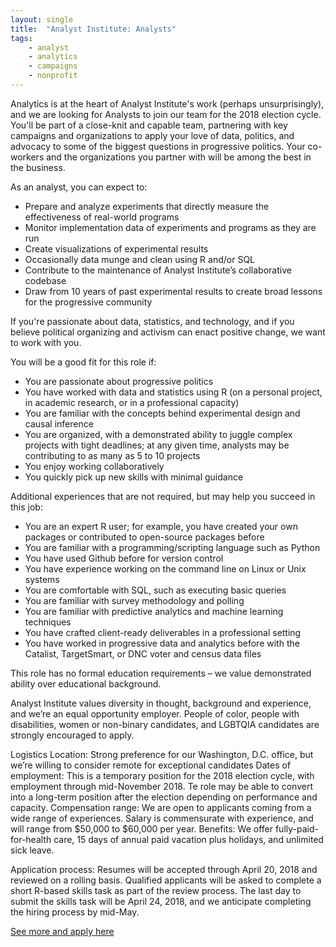 ```yaml
---
layout: single
title:  "Analyst Institute: Analysts"
tags: 
    - analyst
    - analytics
    - campaigns
    - nonprofit
---
```

Analytics is at the heart of Analyst Institute's work (perhaps unsurprisingly), and we are looking for Analysts to join our team for the 2018 election cycle. You'll be part of a close-knit and capable team, partnering with key campaigns and organizations to apply your love of data, politics, and advocacy to some of the biggest questions in progressive politics. Your co-workers and the organizations you partner with will be among the best in the business. 

As an analyst, you can expect to:
* Prepare and analyze experiments that directly measure the effectiveness of real-world programs
* Monitor implementation data of experiments and programs as they are run
* Create visualizations of experimental results
* Occasionally data munge and clean using R and/or SQL
* Contribute to the maintenance of Analyst Institute’s collaborative codebase
* Draw from 10 years of past experimental results to create broad lessons for the progressive community

If you're passionate about data, statistics, and technology, and if you believe political organizing and activism can enact positive change, we want to work with you.

You will be a good fit for this role if:
* You are passionate about progressive politics
* You have worked with data and statistics using R (on a personal project, in academic research, or in a professional capacity)
* You are familiar with the concepts behind experimental design and causal inference
* You are organized, with a demonstrated ability to juggle complex projects with tight deadlines; at any given time, analysts may be contributing to as many as 5 to 10 projects
* You enjoy working collaboratively
* You quickly pick up new skills with minimal guidance

Additional experiences that are not required, but may help you succeed in this job:
* You are an expert R user; for example, you have created your own packages or contributed to open-source packages before
* You are familiar with a programming/scripting language such as Python
* You have used Github before for version control
* You have experience working on the command line on Linux or Unix systems
* You are comfortable with SQL, such as executing basic queries
* You are familiar with survey methodology and polling
* You are familiar with predictive analytics and machine learning techniques
* You have crafted client-ready deliverables in a professional setting
* You have worked in progressive data and analytics before with the Catalist, TargetSmart, or DNC voter and census data files

This role has no formal education requirements – we value demonstrated ability over educational background.

Analyst Institute values diversity in thought, background and experience, and we’re an equal opportunity employer. People of color, people with disabilities, women or non-binary candidates, and LGBTQIA candidates are strongly encouraged to apply.

Logistics
Location: Strong preference for our Washington, D.C. office, but we’re willing to consider remote for exceptional candidates
Dates of employment: This is a temporary position for the 2018 election cycle, with employment through mid-November 2018. Te role may be able to convert into a long-term position after the election depending on performance and capacity.
Compensation range: We are open to applicants coming from a wide range of experiences. Salary is commensurate with experience, and will range from $50,000 to $60,000 per year.
Benefits: We offer fully-paid-for-health care, 15 days of annual paid vacation plus holidays, and unlimited sick leave.

Application process: Resumes will be accepted through April 20, 2018 and reviewed on a rolling basis. Qualified applicants will be asked to complete a short R-based skills task as part of the review process. The last day to submit the skills task will be April 24, 2018, and we anticipate completing the hiring process by mid-May.

[See more and apply here](https://analystinstitute.recruitee.com/o/analyst-washington)
